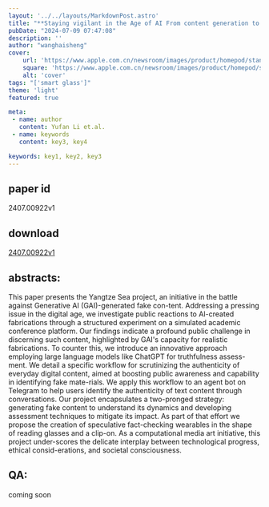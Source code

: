 ```yaml
---
layout: '../../layouts/MarkdownPost.astro'
title: "**Staying vigilant in the Age of AI From content generation to content authentication**"
pubDate: "2024-07-09 07:47:08"
description: ''
author: "wanghaisheng"
cover:
    url: 'https://www.apple.com.cn/newsroom/images/product/homepod/standard/Apple-HomePod-hero-230118_big.jpg.large_2x.jpg'
    square: 'https://www.apple.com.cn/newsroom/images/product/homepod/standard/Apple-HomePod-hero-230118_big.jpg.large_2x.jpg'
    alt: 'cover'
tags: "['smart glass']"
theme: 'light'
featured: true

meta:
 - name: author
   content: Yufan Li et.al.
 - name: keywords
   content: key3, key4

keywords: key1, key2, key3
---
```


## paper id
2407.00922v1
## download
[2407.00922v1](http://arxiv.org/abs/2407.00922v1)
## abstracts:
This paper presents the Yangtze Sea project, an initiative in the battle against Generative AI (GAI)-generated fake con-tent. Addressing a pressing issue in the digital age, we investigate public reactions to AI-created fabrications through a structured experiment on a simulated academic conference platform. Our findings indicate a profound public challenge in discerning such content, highlighted by GAI's capacity for realistic fabrications. To counter this, we introduce an innovative approach employing large language models like ChatGPT for truthfulness assess-ment. We detail a specific workflow for scrutinizing the authenticity of everyday digital content, aimed at boosting public awareness and capability in identifying fake mate-rials. We apply this workflow to an agent bot on Telegram to help users identify the authenticity of text content through conversations. Our project encapsulates a two-pronged strategy: generating fake content to understand its dynamics and developing assessment techniques to mitigate its impact. As part of that effort we propose the creation of speculative fact-checking wearables in the shape of reading glasses and a clip-on. As a computational media art initiative, this project under-scores the delicate interplay between technological progress, ethical consid-erations, and societal consciousness.
## QA:
coming soon
